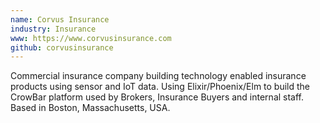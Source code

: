 ```yaml
---
name: Corvus Insurance
industry: Insurance
www: https://www.corvusinsurance.com
github: corvusinsurance
---
```

Commercial insurance company building technology enabled insurance products using sensor and IoT data. Using Elixir/Phoenix/Elm to build the CrowBar platform used by Brokers, Insurance Buyers and internal staff. Based in Boston, Massachusetts, USA.
